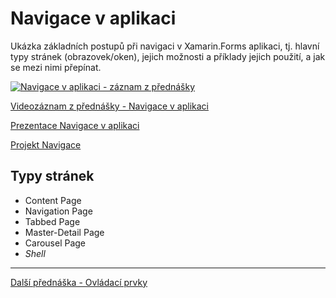 # Navigace v aplikaci

Ukázka základních postupů při navigaci v Xamarin.Forms aplikaci, tj. hlavní typy stránek (obrazovek/oken), jejich možnosti a příklady jejich použití, a jak se mezi nimi přepínat.

[![Navigace v aplikaci - záznam z přednášky](https://img.youtube.com/vi/8dYOsUFnlWA/0.jpg)](https://www.youtube.com/watch?v=8dYOsUFnlWA)

[Videozáznam z přednášky - Navigace v aplikaci](https://www.youtube.com/watch?v=8dYOsUFnlWA)

[Prezentace Navigace v aplikaci](https://github.com/PetrVobornik/prednasky/blob/master/Xamarin.Forms/03-Navigace/navigace.ppsx?raw=true)

[Projekt Navigace](https://github.com/PetrVobornik/prednasky/tree/master/Xamarin.Forms/03-Navigace/Navigace)

## Typy stránek
* Content Page
* Navigation Page
* Tabbed Page
* Master-Detail Page
* Carousel Page
* _Shell_

---

[Další přednáška - Ovládací prvky](https://github.com/PetrVobornik/prednasky/tree/master/Xamarin.Forms/04-OvladaciPrvky)

